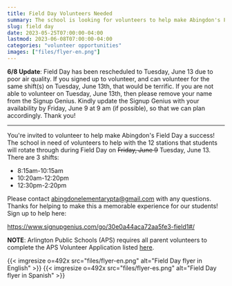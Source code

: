 ```yaml
--- 
title: Field Day Volunteers Needed
summary: The school is looking for volunteers to help make Abingdon's Field Day a success on Tuesday, June 13.
slug: field day
date: 2023-05-25T07:00:00-04:00
lastmod: 2023-06-08T07:00:00-04:00
categories: "volunteer opportunities"
images: ["files/flyer-en.png"]
---
```


**6/8 Update**: Field Day has been rescheduled to Tuesday, June 13 due to poor air quality. If you signed up to volunteer, and can volunteer for the same shift(s) on Tuesday, June 13th, that would be terrific.  If you are not able to volunteer on Tuesday, June 13th, then please remove your name from the Signup Genius.  Kindly update the Signup Genius with your availability by Friday, June 9 at 9 am (if possible), so that we can plan accordingly. Thank you!

---

You're invited to volunteer to help make Abingdon's Field Day a success! The school in need of volunteers to help with the 12 stations that students will rotate through during Field Day on ~~Friday, June 9~~ Tuesday, June 13. There are 3 shifts:

- 8:15am-10:15am
- 10:20am-12:20pm
- 12:30pm-2:20pm

Please contact abingdonelementarypta@gmail.com with any questions. Thanks for helping to make this a memorable experience for our students! Sign up to help here:

https://www.signupgenius.com/go/30e0a44aca72aa5fe3-field1#/

**NOTE**:  Arlington Public Schools (APS) requires all parent volunteers to complete the APS Volunteer Application listed [here](https://abingdon.apsva.us/families/volunteer/).

{{< imgresize o=492x src="files/flyer-en.png" alt="Field Day flyer in English" >}}
{{< imgresize o=492x src="files/flyer-es.png" alt="Field Day flyer in Spanish" >}}